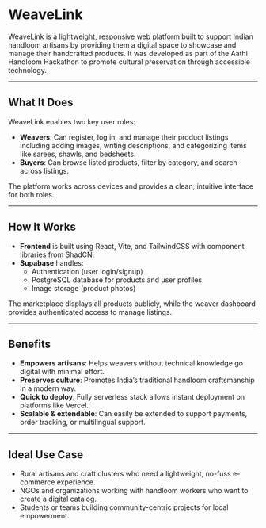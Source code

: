 # WeaveLink

WeaveLink is a lightweight, responsive web platform built to support Indian handloom artisans by providing them a digital space to showcase and manage their handcrafted products. It was developed as part of the Aathi Handloom Hackathon to promote cultural preservation through accessible technology.

---

## What It Does

WeaveLink enables two key user roles:

- **Weavers**: Can register, log in, and manage their product listings including adding images, writing descriptions, and categorizing items like sarees, shawls, and bedsheets.
- **Buyers**: Can browse listed products, filter by category, and search across listings.

The platform works across devices and provides a clean, intuitive interface for both roles.

---

## How It Works

- **Frontend** is built using React, Vite, and TailwindCSS with component libraries from ShadCN.
- **Supabase** handles:
  - Authentication (user login/signup)
  - PostgreSQL database for products and user profiles
  - Image storage (product photos)

The marketplace displays all products publicly, while the weaver dashboard provides authenticated access to manage listings.

---

## Benefits

- **Empowers artisans**: Helps weavers without technical knowledge go digital with minimal effort.
- **Preserves culture**: Promotes India’s traditional handloom craftsmanship in a modern way.
- **Quick to deploy**: Fully serverless stack allows instant deployment on platforms like Vercel.
- **Scalable & extendable**: Can easily be extended to support payments, order tracking, or multilingual support.

---

## Ideal Use Case

- Rural artisans and craft clusters who need a lightweight, no-fuss e-commerce experience.
- NGOs and organizations working with handloom workers who want to create a digital catalog.
- Students or teams building community-centric projects for local empowerment.

